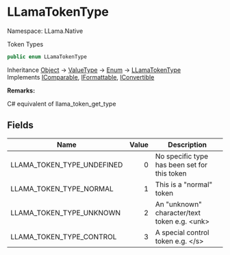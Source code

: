 # LLamaTokenType

Namespace: LLama.Native

Token Types

```csharp
public enum LLamaTokenType
```

Inheritance [Object](https://docs.microsoft.com/en-us/dotnet/api/system.object) → [ValueType](https://docs.microsoft.com/en-us/dotnet/api/system.valuetype) → [Enum](https://docs.microsoft.com/en-us/dotnet/api/system.enum) → [LLamaTokenType](./llama.native.llamatokentype.md)<br>
Implements [IComparable](https://docs.microsoft.com/en-us/dotnet/api/system.icomparable), [IFormattable](https://docs.microsoft.com/en-us/dotnet/api/system.iformattable), [IConvertible](https://docs.microsoft.com/en-us/dotnet/api/system.iconvertible)

**Remarks:**

C# equivalent of llama_token_get_type

## Fields

| Name | Value | Description |
| --- | --: | --- |
| LLAMA_TOKEN_TYPE_UNDEFINED | 0 | No specific type has been set for this token |
| LLAMA_TOKEN_TYPE_NORMAL | 1 | This is a "normal" token |
| LLAMA_TOKEN_TYPE_UNKNOWN | 2 | An "unknown" character/text token e.g. &lt;unk&gt; |
| LLAMA_TOKEN_TYPE_CONTROL | 3 | A special control token e.g. &lt;/s&gt; |
